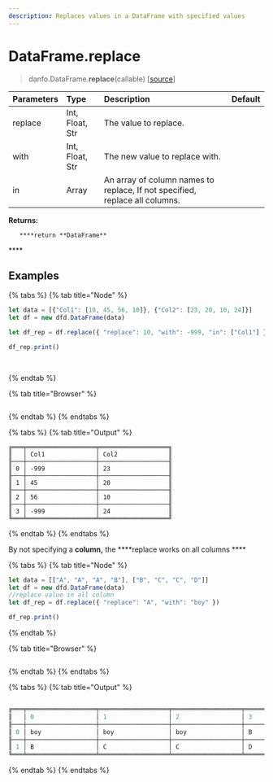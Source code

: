 ```yaml
---
description: Replaces values in a DataFrame with specified values
---
```


# DataFrame.replace

> danfo.DataFrame.**replace**\(callable\) \[[source](https://github.com/opensource9ja/danfojs/blob/3398c2f540c16ac95599a05b6f2db4eff8a258c9/danfojs/src/core/frame.js#L1670)\]

| Parameters | Type | Description | Default |
| :--- | :--- | :--- | :--- |
| replace | Int, Float, Str |  The value to replace. |  |
| with | Int, Float, Str | The new value to replace with. |  |
| in | Array | An array of column names to replace, If not specified, replace all columns. |  |

**Returns:**

       ****return **DataFrame**

\*\*\*\*

## **Examples**

{% tabs %}
{% tab title="Node" %}
```javascript
let data = [{"Col1": [10, 45, 56, 10]}, {"Col2": [23, 20, 10, 24]}]
let df = new dfd.DataFrame(data)

let df_rep = df.replace({ "replace": 10, "with": -999, "in": ["Col1"] })

df_rep.print()
 
 
```
{% endtab %}

{% tab title="Browser" %}
```

```
{% endtab %}
{% endtabs %}

{% tabs %}
{% tab title="Output" %}
```text
╔═══╤═══════════════════╤═══════════════════╗
║   │ Col1              │ Col2              ║
╟───┼───────────────────┼───────────────────╢
║ 0 │ -999              │ 23                ║
╟───┼───────────────────┼───────────────────╢
║ 1 │ 45                │ 20                ║
╟───┼───────────────────┼───────────────────╢
║ 2 │ 56                │ 10                ║
╟───┼───────────────────┼───────────────────╢
║ 3 │ -999              │ 24                ║
╚═══╧═══════════════════╧═══════════════════╝
```
{% endtab %}
{% endtabs %}

By not specifying a ****column**,** the ****replace works on all columns  ****

{% tabs %}
{% tab title="Node" %}
```javascript
let data = [["A", "A", "A", "B"], ["B", "C", "C", "D"]]
let df = new dfd.DataFrame(data)
//replace value in all column
let df_rep = df.replace({ "replace": "A", "with": "boy" })

df_rep.print()

```
{% endtab %}

{% tab title="Browser" %}
```

```
{% endtab %}
{% endtabs %}

{% tabs %}
{% tab title="Output" %}
```javascript

╔═══╤═══════════════════╤═══════════════════╤═══════════════════╤═══════════════════╗
║   │ 0                 │ 1                 │ 2                 │ 3                 ║
╟───┼───────────────────┼───────────────────┼───────────────────┼───────────────────╢
║ 0 │ boy               │ boy               │ boy               │ B                 ║
╟───┼───────────────────┼───────────────────┼───────────────────┼───────────────────╢
║ 1 │ B                 │ C                 │ C                 │ D                 ║
╚═══╧═══════════════════╧═══════════════════╧═══════════════════╧═══════════════════╝
```
{% endtab %}
{% endtabs %}

